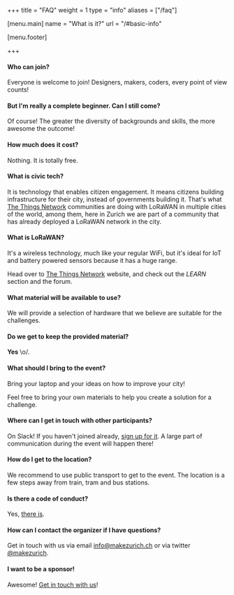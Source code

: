 +++
title = "FAQ"
weight = 1
type = "info"
aliases = ["/faq"]

[menu.main]
  name = "What is it?"
  url = "/#basic-info"

[menu.footer]

+++

#### Who can join?

Everyone is welcome to join! Designers, makers, coders, every point of view counts!

#### But I'm really a complete beginner. Can I still come?

Of course! The greater the diversity of backgrounds and skills,
the more awesome the outcome!

#### How much does it cost?

Nothing. It is totally free.

#### What is civic tech?

It is technology that enables citizen engagement. It means citizens building infrastructure for their city, instead of governments building it. That's what
[The Things Network](https://thethingsnetwork.org) communities are doing with LoRaWAN in
multiple cities of the world, among them, here in Zurich we are part of a community that has already deployed a LoRaWAN network in the city.

#### What is LoRaWAN?

It's a wireless technology, much like your regular WiFi, but it's ideal for IoT and battery
powered sensors because it has a huge range.

Head over to [The Things Network](https://thethingsnetwork.org) website, and check out
the *LEARN* section and the forum.

#### What material will be available to use?

We will provide a selection of hardware that we believe are suitable for the challenges.

#### Do we get to keep the provided material?

**Yes** \o/.

#### What should I bring to the event?

Bring your laptop and your ideas on how to improve your city!

Feel free to bring your own materials to help you create a solution for a challenge.

#### Where can I get in touch with other participants?

On Slack! If you haven't joined already, [sign up for it](https://ttn-ch.herokuapp.com).
A large part of communication during the event will happen there!

#### How do I get to the location?

We recommend to use public transport to get to the event. The location is a few steps away from train, tram and bus stations.

#### Is there a code of conduct?

Yes, [there is](/guidelines).

#### How can I contact the organizer if I have questions?

Get in touch with us via email [info@makezurich.ch](mailto:info@makezurich.ch) or
via twitter [@makezurich](https://twitter.com/makezurich).

#### I want to be a sponsor!

Awesome! [Get in touch with us](https://docs.google.com/forms/d/e/1FAIpQLSdRl0GB3NludsBC6zTWhVvKDKMKrmy5nTXiCkX0NR4UpuK0Sw/viewform?usp=sf_link)!

